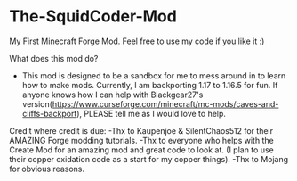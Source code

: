 # The-SquidCoder-Mod
 My First Minecraft Forge Mod. Feel free to use my code if you like it :)

What does this mod do?
- This mod is designed to be a sandbox for me to mess around in to learn how to make mods. Currently, I am backporting 1.17 to 1.16.5 for fun. If anyone knows how I can help with Blackgear27's version(https://www.curseforge.com/minecraft/mc-mods/caves-and-cliffs-backport), PLEASE tell me as I would love to help.

Credit where credit is due:
-Thx to Kaupenjoe & SilentChaos512 for their AMAZING Forge modding tutorials.
-Thx to everyone who helps with the Create Mod for an amazing mod and great code to look at. (I plan to use their copper oxidation code as a start for my copper things).
-Thx to Mojang for obvious reasons.

